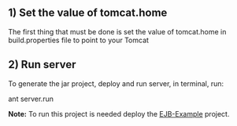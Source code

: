 ## 1) Set the value of tomcat.home  ##

The first thing that must be done is set the value of tomcat.home in build.properties file to point to your Tomcat

## 2) Run server ##

To generate the jar project, deploy and run server, in terminal, run:

ant server.run

**Note:**  To run this project is needed deploy the [EJB-Example](https://github.com/elton-oliveira/EJB-Example/#1-set-the-value-of-jbosshome) project.